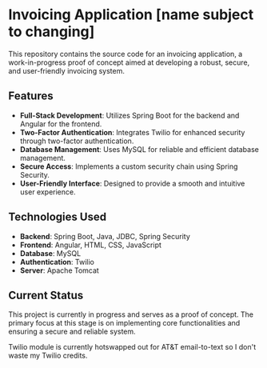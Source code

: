 # Invoicing Application [name subject to changing]

This repository contains the source code for an invoicing application, a work-in-progress proof of concept aimed at developing a robust, secure, and user-friendly invoicing system.

## Features

- **Full-Stack Development**: Utilizes Spring Boot for the backend and Angular for the frontend.
- **Two-Factor Authentication**: Integrates Twilio for enhanced security through two-factor authentication.
- **Database Management**: Uses MySQL for reliable and efficient database management.
- **Secure Access**: Implements a custom security chain using Spring Security.
- **User-Friendly Interface**: Designed to provide a smooth and intuitive user experience.

## Technologies Used

- **Backend**: Spring Boot, Java, JDBC, Spring Security
- **Frontend**: Angular, HTML, CSS, JavaScript
- **Database**: MySQL
- **Authentication**: Twilio
- **Server**: Apache Tomcat

## Current Status

This project is currently in progress and serves as a proof of concept. The primary focus at this stage is on implementing core functionalities and ensuring a secure and reliable system.

Twilio module is currently hotswapped out for AT&T email-to-text so I don't waste my Twilio credits.
